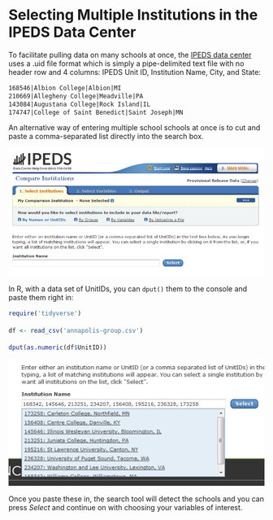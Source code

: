 Selecting Multiple Institutions in the IPEDS Data Center
=========

To facilitate pulling data on many schools at once, the [IPEDS data center](https://nces.ed.gov/ipeds/use-the-data
) uses a .uid file format which is simply a pipe-delimited text file with no header row and 4 columns: IPEDS Unit ID, Institution Name, City, and State:

    168546|Albion College|Albion|MI           
    210669|Allegheny College|Meadville|PA           
    143084|Augustana College|Rock Island|IL         
    174747|College of Saint Benedict|Saint Joseph|MN

An alternative way of entering multiple school schools at once is to cut and paste a comma-separated list directly into the search box.

![shot1](img/ipeds-institutions.PNG)

In R, with a data set of UnitIDs, you can `dput()` them to the console and paste them right in:
```r
require('tidyverse')

df <- read_csv('annapolis-group.csv')

dput(as.numeric(df$UnitID))

```
![shot2](img/ipeds-comma-sep.PNG)

Once you paste these in, the search tool will detect the schools and you can press *Select* and continue on with choosing your variables of interest.
